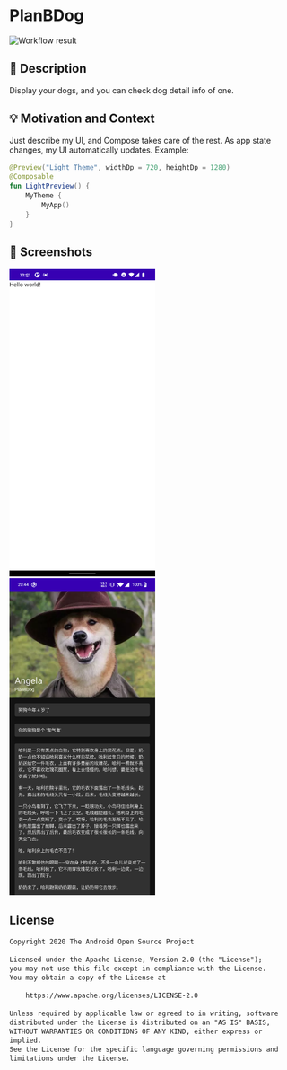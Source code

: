 # PlanBDog

<!--- Replace <OWNER> with your Github Username and <REPOSITORY> with the name of your repository. -->
<!--- You can find both of these in the url bar when you open your repository in github. -->
![Workflow result](https://github.com/wei120698598/dog/workflows/Check/badge.svg)


## :scroll: Description
<!--- Describe your app in one or two sentences -->

Display your dogs, and you can check dog detail info of one.


## :bulb: Motivation and Context
<!--- Optionally point readers to interesting parts of your submission. -->
<!--- What are you especially proud of? -->

Just describe my UI, and Compose takes care of the rest. As app state changes, my UI automatically updates.
Example:
```kotlin
@Preview("Light Theme", widthDp = 720, heightDp = 1280)
@Composable
fun LightPreview() {
    MyTheme {
        MyApp()
    }
}
```

## :camera_flash: Screenshots
<!-- You can add more screenshots here if you like -->
<img src="/results/screenshot_1.png" width="260">&emsp;<img src="/results/screenshot_2.png" width="260">

## License
```
Copyright 2020 The Android Open Source Project

Licensed under the Apache License, Version 2.0 (the "License");
you may not use this file except in compliance with the License.
You may obtain a copy of the License at

    https://www.apache.org/licenses/LICENSE-2.0

Unless required by applicable law or agreed to in writing, software
distributed under the License is distributed on an "AS IS" BASIS,
WITHOUT WARRANTIES OR CONDITIONS OF ANY KIND, either express or implied.
See the License for the specific language governing permissions and
limitations under the License.
```